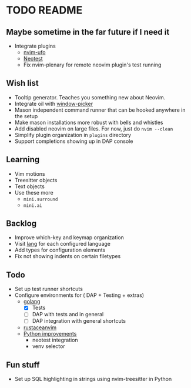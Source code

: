 # TODO README

## Maybe sometime in the far future if I need it

- Integrate plugins
  - [nvim-ufo](https://github.com/kevinhwang91/nvim-ufo)
  - [Neotest](https://github.com/nvim-neotest/neotest)
  - Fix nvim-plenary for remote neovim plugin's test running

## Wish list

- Tooltip generator. Teaches you something new about Neovim.
- Integrate oil with [window-picker](https://github.com/s1n7ax/nvim-window-picker)
- Mason independent command runner that can be hooked anywhere in the setup
- Make mason installations more robust with bells and whistles
- Add disabled neovim on large files. For now, just do `nvim --clean`
- Simplify plugin organization in `plugins` directory
- Support completions showing up in DAP console

## Learning

- Vim motions
- Treesitter objects
- Text objects
- Use these more
  - `mini.surround`
  - `mini.ai`

## Backlog

- Improve which-key and keymap organization
- Visit [lang](http://www.lazyvim.org/extras/lang/docker) for each configured language
- Add types for configuration elements
- Fix not showing indents on certain filetypes

## Todo

- Set up test runner shortcuts
- Configure environments for ( DAP + Testing + extras)
  - [golang](https://www.lazyvim.org/extras/lang/go#nvim-lspconfig)
    - [x] Tests
    - [ ] DAP with tests and in general
    - [ ] DAP integration with general shortcuts
  - [rustaceanvim](https://github.com/mrcjkb/rustaceanvim)
  - [Python improvements](https://www.lazyvim.org/extras/lang/python)
    - neotest integration
    - venv selector

## Fun stuff

- Set up SQL highlighting in strings using nvim-treesitter in Python
